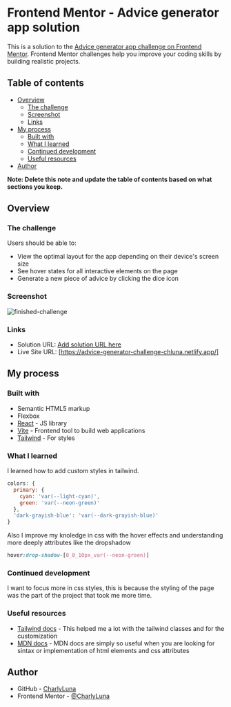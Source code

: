 # Frontend Mentor - Advice generator app solution

This is a solution to the [Advice generator app challenge on Frontend Mentor](https://www.frontendmentor.io/challenges/advice-generator-app-QdUG-13db). Frontend Mentor challenges help you improve your coding skills by building realistic projects.

## Table of contents

- [Overview](#overview)
  - [The challenge](#the-challenge)
  - [Screenshot](#screenshot)
  - [Links](#links)
- [My process](#my-process)
  - [Built with](#built-with)
  - [What I learned](#what-i-learned)
  - [Continued development](#continued-development)
  - [Useful resources](#useful-resources)
- [Author](#author)

**Note: Delete this note and update the table of contents based on what sections you keep.**

## Overview

### The challenge

Users should be able to:

- View the optimal layout for the app depending on their device's screen size
- See hover states for all interactive elements on the page
- Generate a new piece of advice by clicking the dice icon

### Screenshot

![finished-challenge](https://github.com/CharlyLuna/react-mini-projects/assets/73366394/8f78f4af-9c5c-45db-bf02-5d9fe1f65d83)

### Links

- Solution URL: [Add solution URL here](https://your-solution-url.com)
- Live Site URL: [https://advice-generator-challenge-chluna.netlify.app/]

## My process

### Built with

- Semantic HTML5 markup
- Flexbox
- [React](https://reactjs.org/) - JS library
- [Vite](https://vitejs.dev/) - Frontend tool to build web applications
- [Tailwind](https://tailwindcss.com/) - For styles

### What I learned

I learned how to add custom styles in tailwind.
```js
colors: {
  primary: {
    cyan: 'var(--light-cyan)',
    green: 'var(--neon-green)'
  },
  'dark-grayish-blue': 'var(--dark-grayish-blue)'
}
```
Also I improve my knoledge in css with the hover effects and understanding more deeply attributes like the dropshadow
```css
hover:drop-shadow-[0_0_10px_var(--neon-green)]
```

### Continued development

I want to focus more in css styles, this is because the styling of the page was the part of the project that took me more time.

### Useful resources

- [Tailwind docs](https://tailwindcss.com/docs/configuration) - This helped me a lot with the tailwind classes and for the customization
- [MDN docs](https://developer.mozilla.org/en-US/) - MDN docs are simply so useful when you are looking for sintax or implementation of html elements and css attributes

## Author

- GitHub - [CharlyLuna](https://github.com/CharlyLuna)
- Frontend Mentor - [@CharlyLuna](https://www.frontendmentor.io/profile/CharlyLuna)
